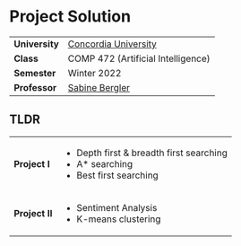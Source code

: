 Project Solution
================================
<table>
  <tr>
    <td><strong>University</strong></td><td><a href="http://www.concordia.ca/">Concordia University</a></td>
  </tr>
  <tr>
    <td><strong>Class</strong></td><td>COMP 472 (Artificial Intelligence)</td>
  </tr>
  <tr>
    <td><strong>Semester</strong></td><td>Winter 2022</td>
  </tr>
  <tr>
    <td><strong>Professor</strong></td><td><a href="https://users.encs.concordia.ca/~bergler/">Sabine Bergler</a></td>
  </tr>
</table>

## TLDR
<table>
  <tr>
    <td><strong>Project I</strong></td><td><ul>
    <li>Depth first & breadth first searching</li>
    <li>A* searching</li>
    <li>Best first searching</li>
    </ul></td>
  </tr>
  <tr>
    <td><strong>Project II</strong></td><td><ul>
    <li>Sentiment Analysis</li>
    <li>K-means clustering</li>
    </ul></td>
  </tr>
</table>
